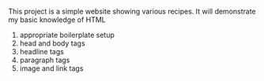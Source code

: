 This project is a simple website showing various recipes. It will demonstrate my basic knowledge of HTML 
1. appropriate boilerplate setup 
2. head and body tags 
3. headline tags 
4. paragraph tags 
5. image and link tags 